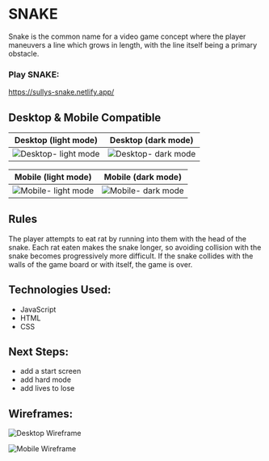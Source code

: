 # SNAKE 

Snake is the common name for a video game concept where the player maneuvers a line which grows in length, with the line itself being a primary obstacle. 

### Play SNAKE:
https://sullys-snake.netlify.app/



## Desktop & Mobile Compatible 

| Desktop (light mode)                                                                     | Desktop (dark mode)                                                 |
|------------------------------------------------------------------------------------------|-----------------------------------------------------------------------------------------|
|![Desktop- light mode](https://i.ibb.co/5GStzjc/Screen-Shot-2021-10-21-at-4-58-25-PM.png)|![Desktop- dark mode](https://i.ibb.co/Kj3dccZ/Screen-Shot-2021-10-21-at-4-59-08-PM.png)|


| Mobile (light mode)                                                                      | Mobile (dark mode)                                                                      |
|------------------------------------------------------------------------------------------|-----------------------------------------------------------------------------------------|
|![Mobile- light mode](https://i.ibb.co/DCGPh1q/Screen-Shot-2021-10-21-at-2-47-04-PM.png)  |![Mobile- dark mode](https://i.ibb.co/ym9fq6K/Screen-Shot-2021-10-21-at-2-47-46-PM.png)  |

## Rules
The player attempts to eat rat by running into them with the head of the snake. Each rat eaten makes the snake longer, so avoiding collision with the snake becomes progressively more difficult. If the snake collides with the walls of the game board or with itself, the game is over.




## Technologies Used: 
- JavaScript
- HTML
- CSS

## Next Steps: 
  - add a start screen
  - add hard mode
  - add lives to lose

## Wireframes:

![Desktop Wireframe](https://i.ibb.co/ZHXjF6C/Screen-Shot-2021-10-14-at-3-19-48-PM.png)

![Mobile Wireframe](https://i.ibb.co/FDx22c9/Screen-Shot-2021-10-14-at-3-27-15-PM.png)
